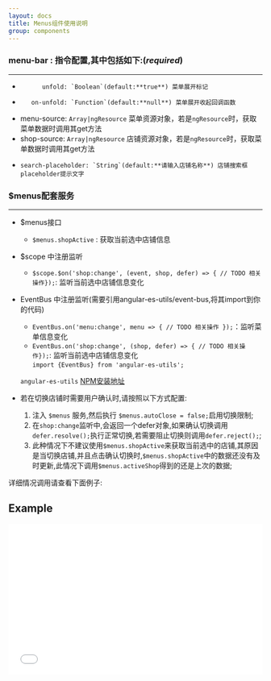 ```yaml
---
layout: docs
title: Menus组件使用说明
group: components
---
```



### menu-bar : 指令配置,其中包括如下:(*required*)
---

*           unfold: `Boolean`(default:**true**) 菜单展开标记
*        on-unfold: `Function`(default:**null**) 菜单展开收起回调函数
*    menu-source: `Array|ngResource` 菜单资源对象，若是`ngResource`时，获取菜单数据时调用其get方法
*    shop-source: `Array|ngResource` 店铺资源对象，若是`ngResource`时，获取菜单数据时调用其get方法
*     search-placeholder: `String`(default:**请输入店铺名称**) 店铺搜索框placeholder提示文字


### $menus配套服务
---

* $menus接口
	* `$menus.shopActive` : 获取当前选中店铺信息
* $scope 中注册监听
	* `$scope.$on('shop:change', (event, shop, defer) => { // TODO 相关操作});`: 监听当前选中店铺信息变化
	
* EventBus 中注册监听(需要引用angular-es-utils/event-bus,将其import到你的代码)
	* `EventBus.on('menu:change', menu => { // TODO 相关操作 });`：监听菜单信息变化
	* `EventBus.on('shop:change', (shop, defer) => { // TODO 相关操作});`: 监听当前选中店铺信息变化  
	`import {EventBus} from 'angular-es-utils';`
	
	`angular-es-utils` [NPM安装地址](https://www.npmjs.com/package/angular-es-utils)

* 若在切换店铺时需要用户确认时,请按照以下方式配置:

    1. 注入 `$menus` 服务,然后执行 `$menus.autoClose = false;`启用切换限制;
    2. 在`shop:change`监听中,会返回一个defer对象,如果确认切换调用`defer.resolve();`执行正常切换,若需要阻止切换则调用`defer.reject();`;
    3. 此种情况下不建议使用`$menus.shopActive`来获取当前选中的店铺,其原因是当切换店铺,并且点击确认切换时,`$menus.shopActive`中的数据还没有及时更新,此情况下调用`$menus.activeShop`得到的还是上次的数据;
    
详细情况调用请查看下面例子:
    
    
## Example 

<iframe width="100%" height="300" src="//jsfiddle.net/maxmu/hhf5y6ob/embedded/" allowfullscreen="allowfullscreen" frameborder="0"></iframe>
